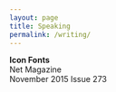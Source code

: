 ```yaml
---
layout: page
title: Speaking
permalink: /writing/
---
```


**Icon Fonts** <br>
Net Magazine <br>
November 2015 Issue 273